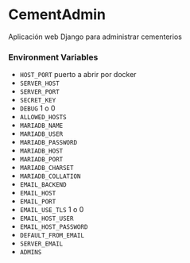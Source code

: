 # CementAdmin

Aplicación web Django para administrar cementerios

### Environment Variables

* `HOST_PORT` puerto a abrir por docker
* `SERVER_HOST`
* `SERVER_PORT`
* `SECRET_KEY`
* `DEBUG` 1 o 0
* `ALLOWED_HOSTS`
* `MARIADB_NAME`
* `MARIADB_USER`
* `MARIADB_PASSWORD`
* `MARIADB_HOST`
* `MARIADB_PORT`
* `MARIADB_CHARSET`
* `MARIADB_COLLATION`
* `EMAIL_BACKEND`
* `EMAIL_HOST`
* `EMAIL_PORT`
* `EMAIL_USE_TLS` 1 o 0
* `EMAIL_HOST_USER`
* `EMAIL_HOST_PASSWORD`
* `DEFAULT_FROM_EMAIL`
* `SERVER_EMAIL`
* `ADMINS`